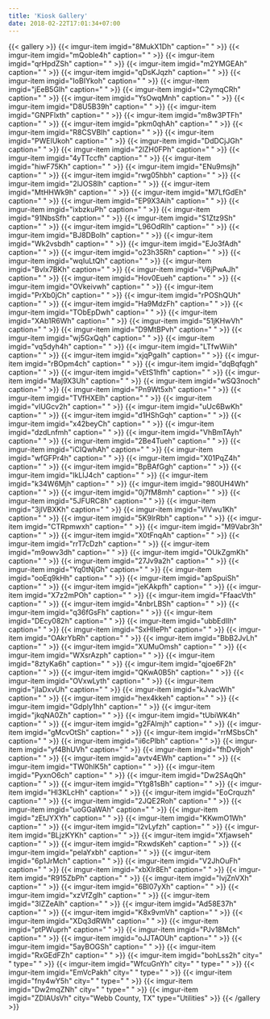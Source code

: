 ```yaml
---
title: 'Kiosk Gallery'
date: 2018-02-22T17:01:34+07:00
---
```


{{< gallery >}}
    {{< imgur-item imgid="8MukX1Dh" caption=" " >}}
    {{< imgur-item imgid="mQoble4h" caption=" " >}}
    {{< imgur-item imgid="qrHpdZSh" caption=" " >}}
    {{< imgur-item imgid="m2YMGEAh" caption=" " >}}
    {{< imgur-item imgid="qDsKJqzh" caption=" " >}}
    {{< imgur-item imgid="IoBIYkoh" caption=" " >}}
    {{< imgur-item imgid="jEeB5Glh" caption=" " >}}
    {{< imgur-item imgid="C2ymqCRh" caption=" " >}}
    {{< imgur-item imgid="YsOwqMnh" caption=" " >}}
    {{< imgur-item imgid="D8U5B39h" caption=" " >}}
    {{< imgur-item imgid="GNPFlxth" caption=" " >}}
    {{< imgur-item imgid="m8w3PTFh" caption=" " >}}
    {{< imgur-item imgid="pkm0qhAh" caption=" " >}}
    {{< imgur-item imgid="R8CSVBIh" caption=" " >}}
    {{< imgur-item imgid="PWEIUkoh" caption=" " >}}
    {{< imgur-item imgid="DdDCjJGh" caption=" " >}}
    {{< imgur-item imgid="2lZH0FPh" caption=" " >}}
    {{< imgur-item imgid="4yTTccfh" caption=" " >}}
    {{< imgur-item imgid="hiwF75Kh" caption=" " >}}
    {{< imgur-item imgid="ENu9msjh" caption=" " >}}
    {{< imgur-item imgid="rwg05hbh" caption=" " >}}
    {{< imgur-item imgid="2lJOS8lh" caption=" " >}}
    {{< imgur-item imgid="MtHHWk9h" caption=" " >}}
    {{< imgur-item imgid="M7LfGdEh" caption=" " >}}
    {{< imgur-item imgid="EP9X3Aih" caption=" " >}}
    {{< imgur-item imgid="ixbzkuPh" caption=" " >}}
    {{< imgur-item imgid="91NbsSfh" caption=" " >}}
    {{< imgur-item imgid="S1Ztz9Sh" caption=" " >}}
    {{< imgur-item imgid="L96OdRlh" caption=" " >}}
    {{< imgur-item imgid="BJ8DBoIh" caption=" " >}}
    {{< imgur-item imgid="Wk2vsbdh" caption=" " >}}
    {{< imgur-item imgid="EJo3fAdh" caption=" " >}}
    {{< imgur-item imgid="o23h35Rh" caption=" " >}}
    {{< imgur-item imgid="wqIuLtQh" caption=" " >}}
    {{< imgur-item imgid="BvIx7BKh" caption=" " >}}
    {{< imgur-item imgid="V6jPwAJh" caption=" " >}}
    {{< imgur-item imgid="Hov0Eueh" caption=" " >}}
    {{< imgur-item imgid="OVkeivwh" caption=" " >}}
    {{< imgur-item imgid="PrXb0jCh" caption=" " >}}
    {{< imgur-item imgid="rPOShQUh" caption=" " >}}
    {{< imgur-item imgid="Ha9MdzFh" caption=" " >}}
    {{< imgur-item imgid="TObEpDwh" caption=" " >}}
    {{< imgur-item imgid="XAb1R6Wh" caption=" " >}}
    {{< imgur-item imgid="51jKHwVh" caption=" " >}}
    {{< imgur-item imgid="D9MtBPvh" caption=" " >}}
    {{< imgur-item imgid="wj5GxQqh" caption=" " >}}
    {{< imgur-item imgid="vq5dyh4h" caption=" " >}}
    {{< imgur-item imgid="LTfwWiih" caption=" " >}}
    {{< imgur-item imgid="xjqPgaIh" caption=" " >}}
    {{< imgur-item imgid="rBOpm4ch" caption=" " >}}
    {{< imgur-item imgid="dqBqfqgh" caption=" " >}}
    {{< imgur-item imgid="vEtS1hfh" caption=" " >}}
    {{< imgur-item imgid="Maj9X3Uh" caption=" " >}}
    {{< imgur-item imgid="wSQ3noch" caption=" " >}}
    {{< imgur-item imgid="Pn9Wt5xh" caption=" " >}}
    {{< imgur-item imgid="TVfHXElh" caption=" " >}}
    {{< imgur-item imgid="vIUGcv2h" caption=" " >}}
    {{< imgur-item imgid="uUc6BwKh" caption=" " >}}
    {{< imgur-item imgid="d1HShGqh" caption=" " >}}
    {{< imgur-item imgid="x42beyCh" caption=" " >}}
    {{< imgur-item imgid="dzdLnfmh" caption=" " >}}
    {{< imgur-item imgid="VhBmTAyh" caption=" " >}}
    {{< imgur-item imgid="2Be4Tueh" caption=" " >}}
    {{< imgur-item imgid="iCIQwhAh" caption=" " >}}
    {{< imgur-item imgid="wfGFPr4h" caption=" " >}}
    {{< imgur-item imgid="X01PqZ4h" caption=" " >}}
    {{< imgur-item imgid="BpBAfGgh" caption=" " >}}
    {{< imgur-item imgid="lkLIJ4ch" caption=" " >}}
    {{< imgur-item imgid="k34W6Mjh" caption=" " >}}
    {{< imgur-item imgid="980UH4Wh" caption=" " >}}
    {{< imgur-item imgid="0j7fM8mh" caption=" " >}}
    {{< imgur-item imgid="5JFURC8h" caption=" " >}}
    {{< imgur-item imgid="3jlVBXKh" caption=" " >}}
    {{< imgur-item imgid="VlVwu1Kh" caption=" " >}}
    {{< imgur-item imgid="5K9lrRbh" caption=" " >}}
    {{< imgur-item imgid="CTRpmwxh" caption=" " >}}
    {{< imgur-item imgid="M9Vabr3h" caption=" " >}}
    {{< imgur-item imgid="X0tFnqAh" caption=" " >}}
    {{< imgur-item imgid="rrT7cDzh" caption=" " >}}
    {{< imgur-item imgid="m9owv3dh" caption=" " >}}
    {{< imgur-item imgid="OUkZgmKh" caption=" " >}}
    {{< imgur-item imgid="27Jv9a2h" caption=" " >}}
    {{< imgur-item imgid="Yq0tNjGh" caption=" " >}}
    {{< imgur-item imgid="ooEq9kHh" caption=" " >}}
    {{< imgur-item imgid="apSpuiSh" caption=" " >}}
    {{< imgur-item imgid="jeKAkpfh" caption=" " >}}
    {{< imgur-item imgid="X7z2mPOh" caption=" " >}}
    {{< imgur-item imgid="FfaacVth" caption=" " >}}
    {{< imgur-item imgid="4nbrLBSh" caption=" " >}}
    {{< imgur-item imgid="q36fGsFh" caption=" " >}}
    {{< imgur-item imgid="DEcy082h" caption=" " >}}
    {{< imgur-item imgid="ubbEdIIh" caption=" " >}}
    {{< imgur-item imgid="SxHIIePh" caption=" " >}}
    {{< imgur-item imgid="OAkrYbRh" caption=" " >}}
    {{< imgur-item imgid="BbB2JvLh" caption=" " >}}
    {{< imgur-item imgid="XUMuOmsh" caption=" " >}}
    {{< imgur-item imgid="WXsrAzph" caption=" " >}}
    {{< imgur-item imgid="8ztyKa6h" caption=" " >}}
    {{< imgur-item imgid="qjoe6F2h" caption=" " >}}
    {{< imgur-item imgid="QKwA0B5h" caption=" " >}}
    {{< imgur-item imgid="OVxwLyth" caption=" " >}}
    {{< imgur-item imgid="jIaDxvUh" caption=" " >}}
    {{< imgur-item imgid="kJvacWlh" caption=" " >}}
    {{< imgur-item imgid="hex4kkeh" caption=" " >}}
    {{< imgur-item imgid="Gdply1hh" caption=" " >}}
    {{< imgur-item imgid="jkqNA0Zh" caption=" " >}}
    {{< imgur-item imgid="tUbiWK4h" caption=" " >}}
    {{< imgur-item imgid="g2FAlmjh" caption=" " >}}
    {{< imgur-item imgid="gMcvOtSh" caption=" " >}}
    {{< imgur-item imgid="rrMSbsCh" caption=" " >}}
    {{< imgur-item imgid="ii6cPlbh" caption=" " >}}
    {{< imgur-item imgid="yf4BhUVh" caption=" " >}}
    {{< imgur-item imgid="fhDv9joh" caption=" " >}}
    {{< imgur-item imgid="avtv4EWh" caption=" " >}}
    {{< imgur-item imgid="TW0hIK5h" caption=" " >}}
    {{< imgur-item imgid="PyxnO6ch" caption=" " >}}
    {{< imgur-item imgid="Dw2SAqQh" caption=" " >}}
    {{< imgur-item imgid="Ytg81sBh" caption=" " >}}
    {{< imgur-item imgid="Hl3KLcHh" caption=" " >}}
    {{< imgur-item imgid="EoCrquzh" caption=" " >}}
    {{< imgur-item imgid="2JQE2Roh" caption=" " >}}
    {{< imgur-item imgid="uoGGaWAh" caption=" " >}}
    {{< imgur-item imgid="zEtJYXYh" caption=" " >}}
    {{< imgur-item imgid="KKwmO1Wh" caption=" " >}}
    {{< imgur-item imgid="I2vLyfzh" caption=" " >}}
    {{< imgur-item imgid="BLjzKYKh" caption=" " >}}
    {{< imgur-item imgid="Xfjawseh" caption=" " >}}
    {{< imgur-item imgid="RxwdsKeh" caption=" " >}}
    {{< imgur-item imgid="pelaYxbh" caption=" " >}}
    {{< imgur-item imgid="6p1JrMch" caption=" " >}}
    {{< imgur-item imgid="V2JhOuFh" caption=" " >}}
    {{< imgur-item imgid="xbXIr8Eh" caption=" " >}}
    {{< imgur-item imgid="R915ZbPh" caption=" " >}}
    {{< imgur-item imgid="lvjZnVXh" caption=" " >}}
    {{< imgur-item imgid="6BI07yXh" caption=" " >}}
    {{< imgur-item imgid="xzVfZglh" caption=" " >}}
    {{< imgur-item imgid="3IZZeAlh" caption=" " >}}
    {{< imgur-item imgid="Ad58E37h" caption=" " >}}
    {{< imgur-item imgid="K8x9vmVh" caption=" " >}}
    {{< imgur-item imgid="XDq3dRWh" caption=" " >}}
    {{< imgur-item imgid="ptPWuprh" caption=" " >}}
    {{< imgur-item imgid="PJv18Mch" caption=" " >}}
    {{< imgur-item imgid="oJJTAOUh" caption=" " >}}
    {{< imgur-item imgid="5ayBOGSh" caption=" " >}}
    {{< imgur-item imgid="RxGEdFZh" caption=" " >}}
    {{< imgur-item imgid="bohLss2h" city=" " type=" " >}}
    {{< imgur-item imgid="WfcuGnYh" city=" " type=" " >}}
    {{< imgur-item imgid="EmVcPakh" city=" " type=" " >}}
    {{< imgur-item imgid="fny4wY5h" city=" " type=" " >}}
    {{< imgur-item imgid="Dw2mqZNh" city=" " type=" " >}}
    {{< imgur-item imgid="ZDlAUsVh" city="Webb County, TX" type="Utilities" >}}
{{< /gallery >}}
